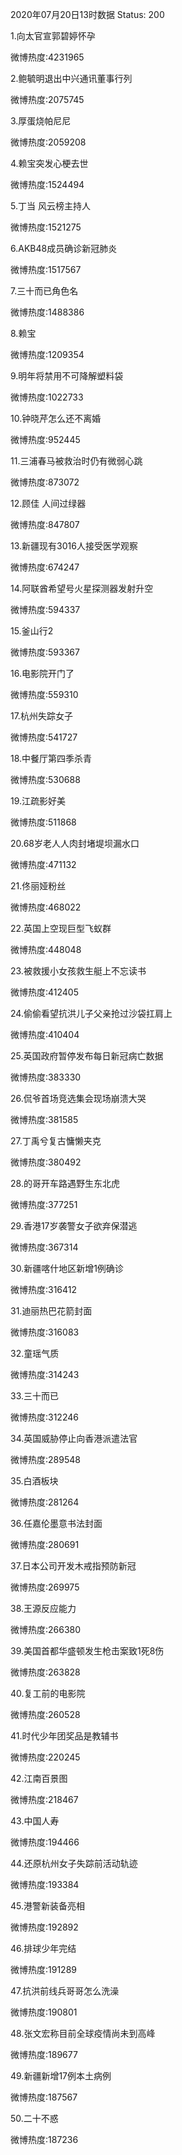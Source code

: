 2020年07月20日13时数据
Status: 200

1.向太官宣郭碧婷怀孕

微博热度:4231965

2.鲍毓明退出中兴通讯董事行列

微博热度:2075745

3.厚蛋烧帕尼尼

微博热度:2059208

4.赖宝突发心梗去世

微博热度:1524494

5.丁当 风云榜主持人

微博热度:1521275

6.AKB48成员确诊新冠肺炎

微博热度:1517567

7.三十而已角色名

微博热度:1488386

8.赖宝

微博热度:1209354

9.明年将禁用不可降解塑料袋

微博热度:1022733

10.钟晓芹怎么还不离婚

微博热度:952445

11.三浦春马被救治时仍有微弱心跳

微博热度:873072

12.顾佳 人间过绿器

微博热度:847807

13.新疆现有3016人接受医学观察

微博热度:674247

14.阿联酋希望号火星探测器发射升空

微博热度:594337

15.釜山行2

微博热度:593367

16.电影院开门了

微博热度:559310

17.杭州失踪女子

微博热度:541727

18.中餐厅第四季杀青

微博热度:530688

19.江疏影好美

微博热度:511868

20.68岁老人人肉封堵堤坝漏水口

微博热度:471132

21.佟丽娅粉丝

微博热度:468022

22.英国上空现巨型飞蚁群

微博热度:448048

23.被救援小女孩救生艇上不忘读书

微博热度:412405

24.偷偷看望抗洪儿子父亲抢过沙袋扛肩上

微博热度:410404

25.英国政府暂停发布每日新冠病亡数据

微博热度:383330

26.侃爷首场竞选集会现场崩溃大哭

微博热度:381585

27.丁禹兮复古慵懒夹克

微博热度:380492

28.的哥开车路遇野生东北虎

微博热度:377251

29.香港17岁袭警女子欲弃保潜逃

微博热度:367314

30.新疆喀什地区新增1例确诊

微博热度:316412

31.迪丽热巴花箭封面

微博热度:316083

32.童瑶气质

微博热度:314243

33.三十而已

微博热度:312246

34.英国威胁停止向香港派遣法官

微博热度:289548

35.白酒板块

微博热度:281264

36.任嘉伦墨意书法封面

微博热度:280691

37.日本公司开发木戒指预防新冠

微博热度:269975

38.王源反应能力

微博热度:266380

39.美国首都华盛顿发生枪击案致1死8伤

微博热度:263828

40.复工前的电影院

微博热度:260528

41.时代少年团奖品是教辅书

微博热度:220245

42.江南百景图

微博热度:218467

43.中国人寿

微博热度:194466

44.还原杭州女子失踪前活动轨迹

微博热度:193384

45.港警新装备亮相

微博热度:192892

46.排球少年完结

微博热度:191289

47.抗洪前线兵哥哥怎么洗澡

微博热度:190801

48.张文宏称目前全球疫情尚未到高峰

微博热度:189677

49.新疆新增17例本土病例

微博热度:187567

50.二十不惑

微博热度:187236

